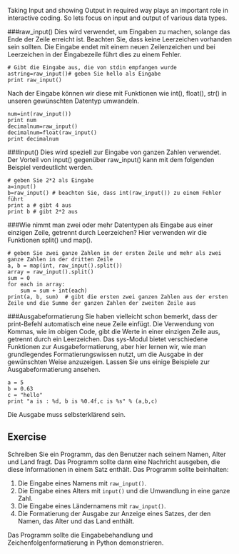 Taking Input and showing Output in required way plays an important role in interactive coding. So lets focus on input and output of various data types.

###raw_input()
Dies wird verwendet, um Eingaben zu machen, solange das Ende der Zeile erreicht ist. Beachten Sie, dass keine Leerzeichen vorhanden sein sollten. Die Eingabe endet mit einem neuen Zeilenzeichen und bei Leerzeichen in der Eingabezeile führt dies zu einem Fehler.

    # Gibt die Eingabe aus, die von stdin empfangen wurde
    astring=raw_input()# geben Sie hello als Eingabe
    print raw_input()

Nach der Eingabe können wir diese mit Funktionen wie int(), float(), str() in unseren gewünschten Datentyp umwandeln.

    num=int(raw_input())
    print num
    decimalnum=raw_input()
    decimalnum=float(raw_input()
    print decimalnum

###input()
Dies wird speziell zur Eingabe von ganzen Zahlen verwendet. Der Vorteil von input() gegenüber raw_input() kann mit dem folgenden Beispiel verdeutlicht werden.

    # geben Sie 2*2 als Eingabe
    a=input()
    b=raw_input() # beachten Sie, dass int(raw_input()) zu einem Fehler führt
    print a # gibt 4 aus
    print b # gibt 2*2 aus

###Wie nimmt man zwei oder mehr Datentypen als Eingabe aus einer einzigen Zeile, getrennt durch Leerzeichen?
Hier verwenden wir die Funktionen split() und map().

    # geben Sie zwei ganze Zahlen in der ersten Zeile und mehr als zwei ganze Zahlen in der dritten Zeile
    a, b = map(int, raw_input().split())
    array = raw_input().split()
    sum = 0
    for each in array:
        sum = sum + int(each)
    print(a, b, sum)  # gibt die ersten zwei ganzen Zahlen aus der ersten Zeile und die Summe der ganzen Zahlen der zweiten Zeile aus

###Ausgabeformatierung
Sie haben vielleicht schon bemerkt, dass der print-Befehl automatisch eine neue Zeile einfügt. Die Verwendung von Kommas, wie im obigen Code, gibt die Werte in einer einzigen Zeile aus, getrennt durch ein Leerzeichen. Das sys-Modul bietet verschiedene Funktionen zur Ausgabeformatierung, aber hier lernen wir, wie man grundlegendes Formatierungswissen nutzt, um die Ausgabe in der gewünschten Weise anzuzeigen. Lassen Sie uns einige Beispiele zur Ausgabeformatierung ansehen.

    a = 5
    b = 0.63
    c = "hello"
    print "a is : %d, b is %0.4f,c is %s" % (a,b,c)

Die Ausgabe muss selbsterklärend sein.

Exercise
--------

Schreiben Sie ein Programm, das den Benutzer nach seinem Namen, Alter und Land fragt. Das Programm sollte dann eine Nachricht ausgeben, die diese Informationen in einem Satz enthält. Das Programm sollte beinhalten:

1. Die Eingabe eines Namens mit `raw_input()`.
2. Die Eingabe eines Alters mit `input()` und die Umwandlung in eine ganze Zahl.
3. Die Eingabe eines Ländernamens mit `raw_input()`.
4. Die Formatierung der Ausgabe zur Anzeige eines Satzes, der den Namen, das Alter und das Land enthält.

Das Programm sollte die Eingabebehandlung und Zeichenfolgenformatierung in Python demonstrieren.